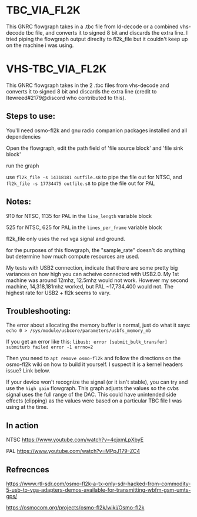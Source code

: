 # TBC_VIA_FL2K

This GNRC flowgraph takes in a .tbc file from ld-decode or a combined vhs-decode tbc file,  and converts it to signed 8 bit and discards the extra line. I tried piping the flowgraph output direclty to fl2k_file but it couldn't keep up on the machine i was using. 

# VHS-TBC_VIA_FL2K

This GNRC flowgraph takes in the 2 .tbc files from vhs-decode and converts it to signed 8 bit and discards the extra line (credit to Itewreed#2179@discord who contributed to this).

## Steps to use:

You'll need osmo-fl2k and gnu radio companion packages installed and all dependencies

Open the flowgraph, edit the path field of 'file source block' and 'file sink block'

run the graph

use `fl2k_file -s 14318181 outfile.s8` to pipe the file out for NTSC, and `fl2k_file -s 17734475 outfile.s8` to pipe the file out for PAL


## Notes:

910 for NTSC, 1135 for PAL in the `line_length` variable block

525 for NTSC, 625 for PAL in the `lines_per_frame` variable block

fl2k_file only uses the `red` vga signal and ground. 

for the purposes of this flowgraph, the "sample_rate" doesn't do anything but determine how much compute resources are used. 

My tests with USB2 connection, indicate that there are some pretty big variances on how high you can acheive connected with 
USB2.0. My 1st machine was around 12mhz, 12.5mhz would not work. However my second machine, 14,318,181mhz worked, but PAL
~17,734,400 would not. The highest rate for USB2 + fl2k seems to vary.

## Troubleshooting:

The error about allocating the memory buffer is normal, just do what it says: 
	`echo 0 > /sys/module/usbcore/parameters/usbfs_memory_mb`

If you get an error like this:
	`libusb: error [submit_bulk_transfer] submiturb failed error -1 errno=2`

Then you need to `apt remove osmo-fl2k` and follow the directions on the osmo-fl2k wiki on how to build it yourself. I 
suspect it is a kernel headers issue? Link below.

If your device won't recognize the signal (or it isn't stable), you can try and use the `high gain` flowgraph. This graph
adjusts the values so the cvbs signal uses the full range of the DAC. This could have unintended side effects (clipping)
as the values were based on a particular TBC file I was using at the time.


## In action

NTSC https://www.youtube.com/watch?v=4cjxmLpXbyE

PAL https://www.youtube.com/watch?v=MPpJ179-ZC4

## Refrecnces

https://www.rtl-sdr.com/osmo-fl2k-a-tx-only-sdr-hacked-from-commodity-5-usb-to-vga-adapters-demos-available-for-transmitting-wbfm-gsm-umts-gps/

https://osmocom.org/projects/osmo-fl2k/wiki/Osmo-fl2k 
